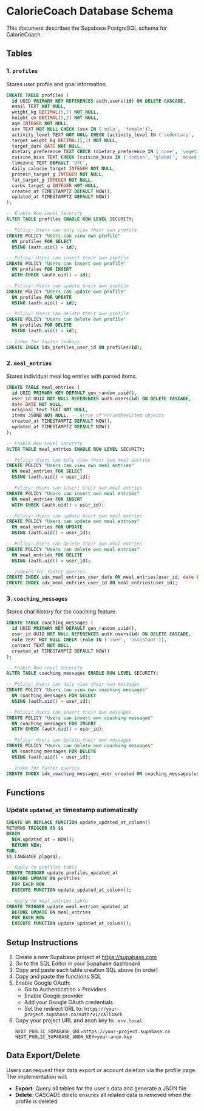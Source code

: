 # CalorieCoach Database Schema

This document describes the Supabase PostgreSQL schema for CalorieCoach.

## Tables

### 1. `profiles`
Stores user profile and goal information.

```sql
CREATE TABLE profiles (
  id UUID PRIMARY KEY REFERENCES auth.users(id) ON DELETE CASCADE,
  email TEXT NOT NULL,
  weight_kg DECIMAL(5,2) NOT NULL,
  height_cm DECIMAL(5,2) NOT NULL,
  age INTEGER NOT NULL,
  sex TEXT NOT NULL CHECK (sex IN ('male', 'female')),
  activity_level TEXT NOT NULL CHECK (activity_level IN ('sedentary', 'light', 'moderate', 'active', 'very_active')),
  target_weight_kg DECIMAL(5,2) NOT NULL,
  target_date DATE NOT NULL,
  dietary_preference TEXT CHECK (dietary_preference IN ('none', 'vegetarian', 'eggetarian', 'vegan', 'pescatarian')),
  cuisine_bias TEXT CHECK (cuisine_bias IN ('indian', 'global', 'mixed')),
  timezone TEXT DEFAULT 'UTC',
  daily_calorie_target INTEGER NOT NULL,
  protein_target_g INTEGER NOT NULL,
  fat_target_g INTEGER NOT NULL,
  carbs_target_g INTEGER NOT NULL,
  created_at TIMESTAMPTZ DEFAULT NOW(),
  updated_at TIMESTAMPTZ DEFAULT NOW()
);

-- Enable Row Level Security
ALTER TABLE profiles ENABLE ROW LEVEL SECURITY;

-- Policy: Users can only view their own profile
CREATE POLICY "Users can view own profile"
  ON profiles FOR SELECT
  USING (auth.uid() = id);

-- Policy: Users can insert their own profile
CREATE POLICY "Users can insert own profile"
  ON profiles FOR INSERT
  WITH CHECK (auth.uid() = id);

-- Policy: Users can update their own profile
CREATE POLICY "Users can update own profile"
  ON profiles FOR UPDATE
  USING (auth.uid() = id);

-- Policy: Users can delete their own profile
CREATE POLICY "Users can delete own profile"
  ON profiles FOR DELETE
  USING (auth.uid() = id);

-- Index for faster lookups
CREATE INDEX idx_profiles_user_id ON profiles(id);
```

### 2. `meal_entries`
Stores individual meal log entries with parsed items.

```sql
CREATE TABLE meal_entries (
  id UUID PRIMARY KEY DEFAULT gen_random_uuid(),
  user_id UUID NOT NULL REFERENCES auth.users(id) ON DELETE CASCADE,
  date DATE NOT NULL,
  original_text TEXT NOT NULL,
  items JSONB NOT NULL, -- Array of ParsedMealItem objects
  created_at TIMESTAMPTZ DEFAULT NOW(),
  updated_at TIMESTAMPTZ DEFAULT NOW()
);

-- Enable Row Level Security
ALTER TABLE meal_entries ENABLE ROW LEVEL SECURITY;

-- Policy: Users can only view their own meal entries
CREATE POLICY "Users can view own meal entries"
  ON meal_entries FOR SELECT
  USING (auth.uid() = user_id);

-- Policy: Users can insert their own meal entries
CREATE POLICY "Users can insert own meal entries"
  ON meal_entries FOR INSERT
  WITH CHECK (auth.uid() = user_id);

-- Policy: Users can update their own meal entries
CREATE POLICY "Users can update own meal entries"
  ON meal_entries FOR UPDATE
  USING (auth.uid() = user_id);

-- Policy: Users can delete their own meal entries
CREATE POLICY "Users can delete own meal entries"
  ON meal_entries FOR DELETE
  USING (auth.uid() = user_id);

-- Indexes for faster queries
CREATE INDEX idx_meal_entries_user_date ON meal_entries(user_id, date DESC);
CREATE INDEX idx_meal_entries_user_id ON meal_entries(user_id);
```

### 3. `coaching_messages`
Stores chat history for the coaching feature.

```sql
CREATE TABLE coaching_messages (
  id UUID PRIMARY KEY DEFAULT gen_random_uuid(),
  user_id UUID NOT NULL REFERENCES auth.users(id) ON DELETE CASCADE,
  role TEXT NOT NULL CHECK (role IN ('user', 'assistant')),
  content TEXT NOT NULL,
  created_at TIMESTAMPTZ DEFAULT NOW()
);

-- Enable Row Level Security
ALTER TABLE coaching_messages ENABLE ROW LEVEL SECURITY;

-- Policy: Users can only view their own messages
CREATE POLICY "Users can view own coaching messages"
  ON coaching_messages FOR SELECT
  USING (auth.uid() = user_id);

-- Policy: Users can insert their own messages
CREATE POLICY "Users can insert own coaching messages"
  ON coaching_messages FOR INSERT
  WITH CHECK (auth.uid() = user_id);

-- Policy: Users can delete their own messages
CREATE POLICY "Users can delete own coaching messages"
  ON coaching_messages FOR DELETE
  USING (auth.uid() = user_id);

-- Index for faster queries
CREATE INDEX idx_coaching_messages_user_created ON coaching_messages(user_id, created_at DESC);
```

## Functions

### Update `updated_at` timestamp automatically

```sql
CREATE OR REPLACE FUNCTION update_updated_at_column()
RETURNS TRIGGER AS $$
BEGIN
  NEW.updated_at = NOW();
  RETURN NEW;
END;
$$ LANGUAGE plpgsql;

-- Apply to profiles table
CREATE TRIGGER update_profiles_updated_at
  BEFORE UPDATE ON profiles
  FOR EACH ROW
  EXECUTE FUNCTION update_updated_at_column();

-- Apply to meal_entries table
CREATE TRIGGER update_meal_entries_updated_at
  BEFORE UPDATE ON meal_entries
  FOR EACH ROW
  EXECUTE FUNCTION update_updated_at_column();
```

## Setup Instructions

1. Create a new Supabase project at https://supabase.com
2. Go to the SQL Editor in your Supabase dashboard
3. Copy and paste each table creation SQL above (in order)
4. Copy and paste the functions SQL
5. Enable Google OAuth:
   - Go to Authentication > Providers
   - Enable Google provider
   - Add your Google OAuth credentials
   - Set the redirect URL to: `https://your-project.supabase.co/auth/v1/callback`
6. Copy your project URL and anon key to `.env.local`:
   ```
   NEXT_PUBLIC_SUPABASE_URL=https://your-project.supabase.co
   NEXT_PUBLIC_SUPABASE_ANON_KEY=your-anon-key
   ```

## Data Export/Delete

Users can request their data export or account deletion via the profile page. The implementation will:
- **Export**: Query all tables for the user's data and generate a JSON file
- **Delete**: CASCADE delete ensures all related data is removed when the profile is deleted
